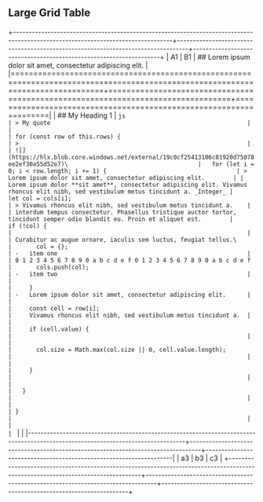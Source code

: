 ## Large Grid Table

+--------------------------------------------------------------------------------------------------------------------------------+---------------------------------------------------------------------------------+-------------------------------------------------------------------+
| A1                                                                                                                             | B1                                                                              | ## Lorem ipsum dolor sit amet, consectetur adipiscing elit.       |
|================================================================================================================================+=================================================================================+===================================================================|
| ## My Heading 1                                                                                                                | ```js                                                                           | > My quote                                                        |
|                                                                                                                                | for (const row of this.rows) {                                                  | >                                                                 |
| ![](https://hlx.blob.core.windows.net/external/19c0cf25413106c81920d75078ee2ef30a55d52e7)\                                     |   for (let i = 0; i < row.length; i += 1) {                                     | > Lorem ipsum dolor sit amet, consectetur adipiscing elit.        |
| Lorem ipsum dolor **sit amet**, consectetur adipiscing elit. Vivamus rhoncus elit nibh, sed vestibulum metus tincidunt a. _Integer_ |     let col = cols[i];                                                          | > Vivamus rhoncus elit nibh, sed vestibulum metus tincidunt a.    |
| interdum tempus consectetur. Phasellus tristique auctor tortor, tincidunt semper odio blandit eu. Proin et aliquet est.        |     if (!col) {                                                                 |                                                                   |
| Curabitur ac augue ornare, iaculis sem luctus, feugiat tellus.\                                                                |       col = {};                                                                 | -   item one                                                      |
| 0 1 2 3 4 5 6 7 8 9 0 a b c d e f 0 1 2 3 4 5 6 7 8 9 0 a b c d e f                                                            |       cols.push(col);                                                           | -   item two                                                      |
|                                                                                                                                |     }                                                                           | -   Lorem ipsum dolor sit amet, consectetur adipiscing elit.      |
|                                                                                                                                |     const cell = row[i];                                                        |     Vivamus rhoncus elit nibh, sed vestibulum metus tincidunt a.  |
|                                                                                                                                |     if (cell.value) {                                                           |                                                                   |
|                                                                                                                                |       col.size = Math.max(col.size || 0, cell.value.length);                    |                                                                   |
|                                                                                                                                |     }                                                                           |                                                                   |
|                                                                                                                                |   }                                                                             |                                                                   |
|                                                                                                                                | }                                                                               |                                                                   |
|                                                                                                                                | ```                                                                             |                                                                   |
|--------------------------------------------------------------------------------------------------------------------------------+---------------------------------------------------------------------------------+-------------------------------------------------------------------|
| a3                                                                                                                             | b3                                                                              | c3                                                                |
+--------------------------------------------------------------------------------------------------------------------------------+---------------------------------------------------------------------------------+-------------------------------------------------------------------+
